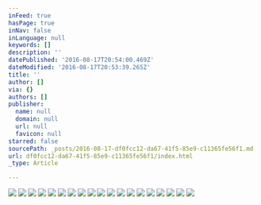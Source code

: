 ```yaml
---
inFeed: true
hasPage: true
inNav: false
inLanguage: null
keywords: []
description: ''
datePublished: '2016-08-17T20:54:00.469Z'
dateModified: '2016-08-17T20:53:39.265Z'
title: ''
author: []
via: {}
authors: []
publisher:
  name: null
  domain: null
  url: null
  favicon: null
starred: false
sourcePath: _posts/2016-08-17-df0fcc12-da67-41f5-85e9-c11365fe56f1.md
url: df0fcc12-da67-41f5-85e9-c11365fe56f1/index.html
_type: Article

---
```

![](https://the-grid-user-content.s3-us-west-2.amazonaws.com/1c7155d8-92b5-4f64-bd6c-160d9fbe37d5.jpg)
![](https://the-grid-user-content.s3-us-west-2.amazonaws.com/5273e607-895f-4c80-9d12-6cca300ce50b.jpg)
![](https://the-grid-user-content.s3-us-west-2.amazonaws.com/5db80db1-9a6b-41e7-970a-d883df4cd966.jpg)
![](https://the-grid-user-content.s3-us-west-2.amazonaws.com/7131f998-c94a-4b7d-a5fa-10c7974b89f9.jpg)
![](https://the-grid-user-content.s3-us-west-2.amazonaws.com/ab162673-69ac-412a-9ed2-dc0aeb5d17f7.jpg)
![](https://the-grid-user-content.s3-us-west-2.amazonaws.com/95540f85-46d4-4f7a-a0ad-07a92ec482e5.jpg)
![](https://the-grid-user-content.s3-us-west-2.amazonaws.com/e0184dcf-403d-4f20-8aa3-0450560eafe9.jpg)
![](https://the-grid-user-content.s3-us-west-2.amazonaws.com/8d8f818a-f53b-4c1d-a840-d322b26ba17b.jpg)
![](https://the-grid-user-content.s3-us-west-2.amazonaws.com/53fc6adc-6275-4b3c-a91e-dc44d708b717.jpg)
![](https://the-grid-user-content.s3-us-west-2.amazonaws.com/b715624b-00a5-4aa0-a899-d989ca50e57e.jpg)
![](https://the-grid-user-content.s3-us-west-2.amazonaws.com/d97d398a-99ac-40fc-9def-8359e39ecf37.jpg)
![](https://the-grid-user-content.s3-us-west-2.amazonaws.com/6efee9ea-6c7c-4785-9de1-458e3d583f9d.jpg)
![](https://the-grid-user-content.s3-us-west-2.amazonaws.com/89b8bc1d-08d6-4856-85c2-e187d7b615b0.jpg)
![](https://the-grid-user-content.s3-us-west-2.amazonaws.com/b6e03ef0-6cdd-44e7-bfca-5f3ec3c56b92.jpg)
![](https://the-grid-user-content.s3-us-west-2.amazonaws.com/ff7932b1-48ba-49a3-85b3-2473d0fed8e8.jpg)
![](https://the-grid-user-content.s3-us-west-2.amazonaws.com/6c64cd99-7acc-406a-bdaa-6619ec1b564a.jpg)
![](https://the-grid-user-content.s3-us-west-2.amazonaws.com/7f44901b-8e16-4160-bca1-c18f48471b40.jpg)
![](https://the-grid-user-content.s3-us-west-2.amazonaws.com/9ac5f554-05dd-4f73-9d72-3716c33af179.jpg)
![](https://the-grid-user-content.s3-us-west-2.amazonaws.com/42d93a1d-7032-43c9-a5f3-9399bcd7f35b.jpg)